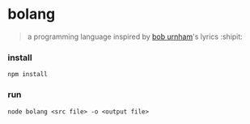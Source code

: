 # bolang
> a programming language inspired by [bob urnham](http://www.boburnham.com/)'s lyrics :shipit:

### install
`npm install`

### run
`node bolang <src file> -o <output file>`
